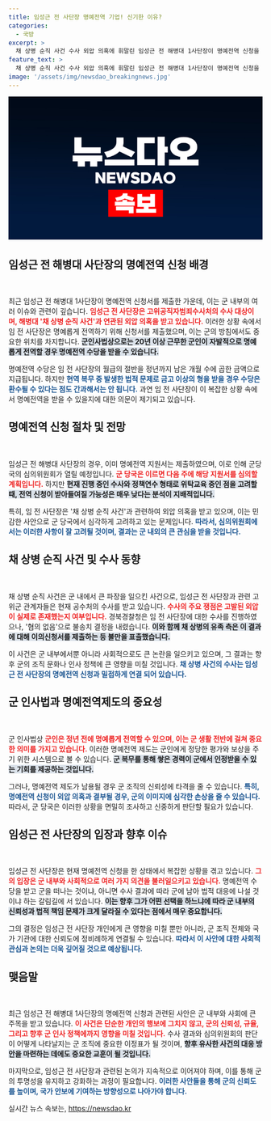 ```yaml
---
title: 임성근 전 사단장 명예전역 기업! 신기한 이유?
categories:
  - 국방
excerpt: >
  채 상병 순직 사건 수사 외압 의혹에 휘말린 임성근 전 해병대 1사단장이 명예전역 신청을 한 가운데, 군 당국의 심의 결과에 이목이 집중되고 있습니다. 그의 명예전역이 허가될지 여부가 향후 수사에도 큰 영향을 미칠 것이라는 전망이 나오고 있습니다.
feature_text: >
  채 상병 순직 사건 수사 외압 의혹에 휘말린 임성근 전 해병대 1사단장이 명예전역 신청을 한 가운데, 군 당국의 심의 결과에 이목이 집중되고 있습니다. 그의 명예전역이 허가될지 여부가 향후 수사에도 큰 영향을 미칠 것이라는 전망이 나오고 있습니다.
image: '/assets/img/newsdao_breakingnews.jpg'
---
```


<p><img src="/assets/img/newsdao_breakingnews.jpg" alt="bookingtag 속보" /></p>

<h2 data-ke-size="size26">임성근 전 해병대 사단장의 명예전역 신청 배경</h2>

<p data-ke-size="size16">&nbsp;</p>

<p>최근 임성근 전 해병대 1사단장이 명예전역 신청서를 제출한 가운데, 이는 군 내부의 여러 이슈와 관련이 깊습니다. <b><span style="color: #ee2323;">임성근 전 사단장은 고위공직자범죄수사처의 수사 대상이며, 해병대 '채 상병 순직 사건'과 연관된 외압 의혹을 받고 있습니다.</span></b> 이러한 상황 속에서 임 전 사단장은 명예롭게 전역하기 위해 신청서를 제출했으며, 이는 군의 방침에서도 중요한 위치를 차지합니다. <b><span style="background-color: #21538527;">군인사법상으로는 20년 이상 근무한 군인이 자발적으로 명예롭게 전역할 경우 명예전역 수당을 받을 수 있습니다.</span></b></p>

<p>명예전역 수당은 임 전 사단장의 월급의 절반을 정년까지 남은 개월 수에 곱한 금액으로 지급됩니다. 하지만 <b><span style="color: #1a5490;">현역 복무 중 발생한 법적 문제로 금고 이상의 형을 받을 경우 수당은 환수될 수 있다는 점도 간과해서는 안 됩니다.</span></b> 과연 임 전 사단장이 이 복잡한 상황 속에서 명예전역을 받을 수 있을지에 대한 의문이 제기되고 있습니다.</p>

<h2 data-ke-size="size26">명예전역 신청 절차 및 전망</h2>

<p data-ke-size="size16">&nbsp;</p>

<p>임성근 전 해병대 사단장의 경우, 이미 명예전역 지원서는 제출하였으며, 이로 인해 군당국의 심의위원회가 열릴 예정입니다. <b><span style="color: #ee2323;">군 당국은 이르면 다음 주에 해당 지원서를 심의할 계획입니다.</span></b> 하지만 <b><span style="background-color: #21538527;">현재 진행 중인 수사와 정책연수 형태로 위탁교육 중인 점을 고려할 때, 전역 신청이 받아들여질 가능성은 매우 낮다는 분석이 지배적입니다.</span></b></p>

<p>특히, 임 전 사단장은 '채 상병 순직 사건'과 관련하여 외압 의혹을 받고 있으며, 이는 민감한 사안으로 군 당국에서 심각하게 고려하고 있는 문제입니다. <b><span style="color: #1a5490;">따라서, 심의위원회에서는 이러한 사항이 잘 고려될 것이며, 결과는 군 내외의 큰 관심을 받을 것입니다.</span></b></p>

<h2 data-ke-size="size26">채 상병 순직 사건 및 수사 동향</h2>

<p data-ke-size="size16">&nbsp;</p>

<p>채 상병 순직 사건은 군 내에서 큰 파장을 일으킨 사건으로, 임성근 전 사단장과 관련 고위군 관계자들은 현재 공수처의 수사를 받고 있습니다. <b><span style="color: #ee2323;">수사의 주요 쟁점은 고발된 외압이 실제로 존재했는지 여부입니다.</span></b> 경북경찰청은 임 전 사단장에 대한 수사를 진행하였으나, '혐의 없음'으로 불송치 결정을 내렸습니다. <b><span style="background-color: #21538527;">이와 함께 채 상병의 유족 측은 이 결과에 대해 이의신청서를 제출하는 등 불만을 표출했습니다.</span></b></p>

<p>이 사건은 군 내부에서뿐 아니라 사회적으로도 큰 논란을 일으키고 있으며, 그 결과는 향후 군의 조직 문화나 인사 정책에 큰 영향을 미칠 것입니다. <b><span style="color: #1a5490;">채 상병 사건의 수사는 임성근 전 사단장의 명예전역 신청과 밀접하게 연결 되어 있습니다.</span></b></p>

<h2 data-ke-size="size26">군 인사법과 명예전역제도의 중요성</h2>

<p data-ke-size="size16">&nbsp;</p>

<p>군 인사법상 <b><span style="color: #ee2323;">군인은 정년 전에 명예롭게 전역할 수 있으며, 이는 군 생활 전반에 걸쳐 중요한 의미를 가지고 있습니다.</span></b> 이러한 명예전역 제도는 군인에게 정당한 평가와 보상을 주기 위한 시스템으로 볼 수 있습니다. <b><span style="background-color: #21538527;">군 복무를 통해 쌓은 경력이 군에서 인정받을 수 있는 기회를 제공하는 것입니다.</span></b></p>

<p>그러나, 명예전역 제도가 남용될 경우 군 조직의 신뢰성에 타격을 줄 수 있습니다. <b><span style="color: #1a5490;">특히, 명예전역 신청이 외압 의혹과 결부될 경우, 군의 이미지에 심각한 손상을 줄 수 있습니다.</span></b> 따라서, 군 당국은 이러한 상황을 면밀히 조사하고 신중하게 판단할 필요가 있습니다.</p>

<h2 data-ke-size="size26">임성근 전 사단장의 입장과 향후 이슈</h2>

<p data-ke-size="size16">&nbsp;</p>

<p>임성근 전 사단장은 현재 명예전역 신청을 한 상태에서 복잡한 상황을 겪고 있습니다. <b><span style="color: #ee2323;">그의 입장은 군 내부와 사회적으로 여러 가지 의견을 불러일으키고 있습니다.</span></b> 명예전역 수당을 받고 군을 떠나는 것이냐, 아니면 수사 결과에 따라 군에 남아 법적 대응에 나설 것이냐 하는 갈림길에 서 있습니다. <b><span style="background-color: #21538527;">이는 향후 그가 어떤 선택을 하느냐에 따라 군 내부의 신뢰성과 법적 책임 문제가 크게 달라질 수 있다는 점에서 매우 중요합니다.</span></b></p>

<p>그의 결정은 임성근 전 사단장 개인에게 큰 영향을 미칠 뿐만 아니라, 군 조직 전체와 국가 기관에 대한 신뢰도에 정비례하게 연결될 수 있습니다. <b><span style="color: #1a5490;">따라서 이 사안에 대한 사회적 관심과 논의는 더욱 깊어질 것으로 예상됩니다.</span></b></p>

<h2 data-ke-size="size26">맺음말</h2>

<p data-ke-size="size16">&nbsp;</p>

<p>최근 임성근 전 해병대 1사단장의 명예전역 신청과 관련된 사안은 군 내부와 사회에 큰 주목을 받고 있습니다. <b><span style="color: #ee2323;">이 사건은 단순한 개인의 행보에 그치지 않고, 군의 신뢰성, 규율, 그리고 향후 군 인사 정책에까지 영향을 미칠 것입니다.</span></b> 수사 결과와 심의위원회의 판단이 어떻게 나타날지는 군 조직에 중요한 이정표가 될 것이며, <b><span style="background-color: #21538527;">향후 유사한 사건의 대응 방안을 마련하는 데에도 중요한 교훈이 될 것입니다.</span></b> </p>

<p>마지막으로, 임성근 전 사단장과 관련된 논의가 지속적으로 이어져야 하며, 이를 통해 군의 투명성을 유지하고 강화하는 과정이 필요합니다. <b><span style="color: #1a5490;">이러한 사안들을 통해 군의 신뢰도를 높이며, 국가 안보에 기여하는 방향성으로 나아가야 합니다.</span></b></p>
실시간 뉴스 속보는, <a href="https://newsdao.kr" rel="dofollow">https://newsdao.kr</a>


